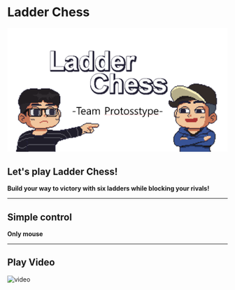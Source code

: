 # Ladder Chess
![banner](banner.png)

## Let's play Ladder Chess!
**Build your way to victory with six ladders while blocking your rivals!** <br>

---

## Simple control
**Only mouse** <br>

---

## Play Video
![video](https://github.com/user-attachments/assets/384e26fc-ff73-43c5-849e-94d0ab0b7868)
